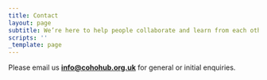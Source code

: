 ```yaml
---
title: Contact
layout: page
subtitle: We’re here to help people collaborate and learn from each other
scripts: ''
_template: page
---
```


Please email us [**info@cohohub.org.uk**](mailto:info@cohohub.org.uk) for general or initial enquiries.
